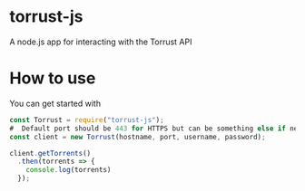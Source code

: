 # torrust-js
A node.js app for interacting with the Torrust API

# How to use
You can get started with
```js
const Torrust = require("torrust-js");
#  Default port should be 443 for HTTPS but can be something else if needed
const client = new Torrust(hostname, port, username, password);

client.getTorrents()
  .then(torrents => {
    console.log(torrents)
  });
```
